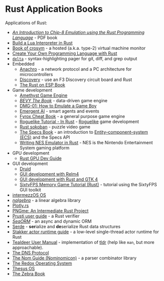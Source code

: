 # Rust Application Books

Applications of Rust:
* [_An Introduction to Chip-8 Emulation using the Rust Programming Language_](https://github.com/aquova/chip8-book/releases) - PDF book
* [Build a Lua Interpreter in Rust](https://wubingzheng.github.io/build-lua-in-rust/en/)
* [Book of crosvm](https://google.github.io/crosvm/) - a hosted (a.k.a. type-2) virtual machine monitor
* [Create Your Own Programming Language with Rust](https://createlang.rs/)
* [`delta`](https://dandavison.github.io/delta/introduction.html) - syntax-highlighting pager for git, diff, and grep output
* Embedded
  * [Anachro](https://anachro.computer/) - a network protocol and a PC architecture for microcontrollers
  * [Discovery](https://docs.rust-embedded.org/discovery/) - use an F3 Discovery circuit board and Rust
  * [The Rust on ESP Book](https://esp-rs.github.io/book/)
* Game development
  * [Amethyst Game Engine](https://book.amethyst.rs/stable/)
  * [_BEVY The Book_](https://bevyengine.org/learn/book/introduction/) - data-driven game engine
  * [DMG-01: How to Emulate a Game Boy](https://rylev.github.io/DMG-01/public/book/)
  * [Emergent AI](https://psichix.github.io/emergent/) - smart agents and events
  * [Fyrox Cheat Book](https://fyrox-book.github.io/) - a general purpose game engine
  * [Roguelike Tutorial - In Rust](https://bfnightly.bracketproductions.com/) - [Roguelike](https://en.wikipedia.org/wiki/Roguelike) game development
  * [Rust sokoban](https://sokoban.iolivia.me/) - puzzle video game
  * [The Specs Book](https://specs.amethyst.rs/docs/tutorials/) - an introduction to [Entity–component–system (ECS)](https://en.wikipedia.org/wiki/Entity_component_system) and the Specs API
  * [Writing NES Emulator in Rust](https://bugzmanov.github.io/nes_ebook/index.html) - NES is the Nintendo Entertainment System gaming platform
* GPU development
  * [Rust GPU Dev Guide](https://embarkstudios.github.io/rust-gpu/book/)
* GUI development
  * [Druid](https://linebender.org/druid/)
  * [GUI development with Relm4](https://relm4.org/book/stable/)
  * [GUI development with Rust and GTK 4](https://gtk-rs.org/gtk4-rs/stable/latest/book/)
  * [SixtyFPS Memory Game Tutorial (Rust)](https://sixtyfps.io/releases/0.1.4/docs/tutorial/rust/) - tutorial using the SixtyFPS GUI toolkit
* [intermezzOS OS](http://intermezzos.github.io/book/second-edition/)
* [_nalgebra_](https://nalgebra.org/docs/) - a linear algebra library
* [Plotly.rs](https://igiagkiozis.github.io/plotly/content/plotly_rs.html)
* [PNGme: An Intermediate Rust Project](https://jrdngr.github.io/pngme_book/)
* [Prusti user guide](https://viperproject.github.io/prusti-dev/user-guide/) - a Rust verifier
* [_SeaORM_](https://www.sea-ql.org/SeaORM/docs/index) - an async and dynamic ORM
* [Serde](https://serde.rs/) - **ser**ialize and **de**serialize Rust data structures
* [Stakker actor runtime guide](https://uazu.github.io/stakker/about.html) - a low-level single-thread actor runtime for Rust
* [Tealdeer User Manual](https://dbrgn.github.io/tealdeer/) - implementation of [tldr](https://github.com/tldr-pages/tldr) (help like `man`, but more approachable).
* [The DNS Protocol](https://github.com/EmilHernvall/dnsguide/blob/master/chapter1.md)
* [The Nom Guide (Nominomicon)](https://tfpk.github.io/nominomicon/) - a parser combinator library
* [The Redox Operating System](https://doc.redox-os.org/book/)
* [Thesus OS](https://theseus-os.github.io/Theseus/book/index.html)
* [The Zebra Book](https://zebra.zfnd.org/)
